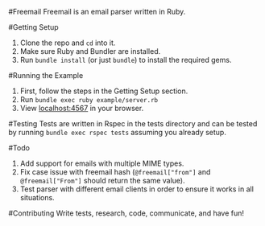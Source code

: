 #Freemail
Freemail is an email parser written in Ruby.

#Getting Setup
1. Clone the repo and `cd` into it.
2. Make sure Ruby and Bundler are installed.
3. Run `bundle install` (or just `bundle`) to install the required gems.

#Running the Example
1. First, follow the steps in the Getting Setup section.
2. Run `bundle exec ruby example/server.rb`
3. View [localhost:4567](//localhost:4567) in your browser.

#Testing
Tests are written in Rspec in the tests directory and can be tested by running `bundle exec rspec tests` assuming you already setup.

#Todo
1. Add support for emails with multiple MIME types.
2. Fix case issue with freemail hash (`@freemail["from"]` and `@freemail["From"]` should return the same value).
3. Test parser with different email clients in order to ensure it works in all situations.

#Contributing
Write tests, research, code, communicate, and have fun!